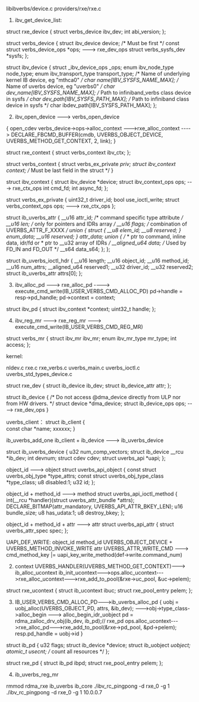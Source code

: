 libibverbs/device.c
providers/rxe/rxe.c

1. ibv_get_device_list:

struct rxe_device {
	struct verbs_device	ibv_dev;
	int	abi_version;
};

struct verbs_device {
	struct ibv_device device; /* Must be first */
	const struct verbs_device_ops *ops;   ---> rxe_dev_ops
	struct verbs_sysfs_dev *sysfs;
};

struct ibv_device {
	struct _ibv_device_ops	_ops;
	enum ibv_node_type	node_type;
	enum ibv_transport_type	transport_type;
	/* Name of underlying kernel IB device, eg "mthca0" */
	char			name[IBV_SYSFS_NAME_MAX];
	/* Name of uverbs device, eg "uverbs0" */
	char			dev_name[IBV_SYSFS_NAME_MAX];
	/* Path to infiniband_verbs class device in sysfs */
	char			dev_path[IBV_SYSFS_PATH_MAX];
	/* Path to infiniband class device in sysfs */
	char			ibdev_path[IBV_SYSFS_PATH_MAX];
};



2. ibv_open_device ---> verbs_open_device

{
   open_cdev
   verbs_device->ops->alloc_context
   --->rxe_alloc_context
       ----> DECLARE_FBCMD_BUFFER(cmdb, UVERBS_OBJECT_DEVICE,
			     UVERBS_METHOD_GET_CONTEXT, 2, link);
}

struct rxe_context {
	struct verbs_context	ibv_ctx;
};

struct verbs_context {
	struct verbs_ex_private *priv;
	struct ibv_context context;	/* Must be last field in the struct */
}

struct ibv_context {
	struct ibv_device      *device;
	struct ibv_context_ops	ops;   ---> rxe_ctx_ops
	int			cmd_fd;
	int			async_fd;
};

struct verbs_ex_private {
	uint32_t driver_id;
	bool use_ioctl_write;
	struct verbs_context_ops ops;  ---> rxe_ctx_ops
};






struct ib_uverbs_attr {
	__u16 attr_id;		/* command specific type attribute */
	__u16 len;		/* only for pointers and IDRs array */
	__u16 flags;		/* combination of UVERBS_ATTR_F_XXXX */
	union {
		struct {
			__u8 elem_id;
			__u8 reserved;
		} enum_data;
		__u16 reserved;
	} attr_data;
	union {
		/*
		 * ptr to command, inline data, idr/fd or
		 * ptr to __u32 array of IDRs
		 */
		__aligned_u64 data;
		/* Used by FD_IN and FD_OUT */
		__s64 data_s64;
	};
};

struct ib_uverbs_ioctl_hdr {
	__u16 length;
	__u16 object_id;
	__u16 method_id;
	__u16 num_attrs;
	__aligned_u64 reserved1;
	__u32 driver_id;
	__u32 reserved2;
	struct ib_uverbs_attr  attrs[0];
};

3. ibv_alloc_pd ---> rxe_alloc_pd ----> execute_cmd_write(IB_USER_VERBS_CMD_ALLOC_PD)
	pd->handle  = resp->pd_handle;
	pd->context = context;

struct ibv_pd {
        struct ibv_context     *context;
        uint32_t                handle;
};


4. ibv_reg_mr ---> rxe_reg_mr ---> execute_cmd_write(IB_USER_VERBS_CMD_REG_MR)

struct verbs_mr {
	struct ibv_mr		ibv_mr;
	enum ibv_mr_type        mr_type;
	int access;
};




kernel:

nldev.c
rxe.c   rxe_verbs.c
uverbs_main.c   uverbs_ioctl.c
uverbs_std_types_device.c


struct rxe_dev {
        struct ib_device        ib_dev;
        struct ib_device_attr   attr;
};

struct ib_device {
        /* Do not access @dma_device directly from ULP nor from HW drivers. */
        struct device                *dma_device;
        struct ib_device_ops         ops;   ---->      rxe_dev_ops
}

uverbs_client：
struct ib_client {   
        const char *name;
	xxxxxx;
}

ib_uverbs_add_one ib_client + ib_device ---> ib_uverbs_device

struct ib_uverbs_device {
        u32                                     num_comp_vectors;
        struct ib_device        __rcu          *ib_dev;
        int                                     devnum;
        struct cdev                             cdev;
        struct uverbs_api                       *uapi;
};


object_id ---> object
struct uverbs_api_object {
	const struct uverbs_obj_type *type_attrs;
	const struct uverbs_obj_type_class *type_class;
	u8 disabled:1;
	u32 id;
};

object_id + method_id ---> method
struct uverbs_api_ioctl_method {
	int(__rcu *handler)(struct uverbs_attr_bundle *attrs);
	DECLARE_BITMAP(attr_mandatory, UVERBS_API_ATTR_BKEY_LEN);
	u16 bundle_size;
	u8 has_udata:1;
	u8 destroy_bkey;
};

object_id + method_id + attr ---> attr
struct uverbs_api_attr {
	struct uverbs_attr_spec spec;
};

UAPI_DEF_WRITE:
   object_id                 method_id
UVERBS_OBJECT_DEVICE + UVERBS_METHOD_INVOKE_WRITE
   attr 
UVERBS_ATTR_WRITE_CMD ---> 
cmd_method_key |= uapi_key_write_method(def->write.command_num)









2. context
UVERBS_HANDLER(UVERBS_METHOD_GET_CONTEXT)--->
     ib_alloc_ucontext
     ib_init_ucontext--->ops.alloc_ucontext--->rxe_alloc_ucontext--->rxe_add_to_pool(&rxe->uc_pool, &uc->pelem);

struct rxe_ucontext {
        struct ib_ucontext ibuc;
        struct rxe_pool_entry   pelem;
};


3. IB_USER_VERBS_CMD_ALLOC_PD--->ib_uverbs_alloc_pd
{
      uobj = uobj_alloc(UVERBS_OBJECT_PD, attrs, &ib_dev);
      --->obj->type_class->alloc_begin  ---> alloc_begin_idr_uobject
      pd = rdma_zalloc_drv_obj(ib_dev, ib_pd);// rxe_pd
      ops.alloc_ucontext--->rxe_alloc_pd--->rxe_add_to_pool(&rxe->pd_pool, &pd->pelem);
      resp.pd_handle = uobj->id
}

struct ib_pd {
        u32                     flags;
        struct ib_device       *device;
        struct ib_uobject      *uobject;
        atomic_t                usecnt; /* count all resources */
};

struct rxe_pd {
        struct ib_pd            ibpd;
        struct rxe_pool_entry   pelem;
};


4. ib_uverbs_reg_mr






























rmmod rdma_rxe ib_uverbs ib_core
./ibv_rc_pingpong -d rxe_0 -g 1
./ibv_rc_pingpong -d rxe_0 -g 1 10.0.0.7
